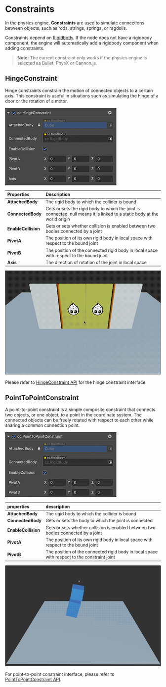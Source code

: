 # Constraints

In the physics engine, **Constraints** are used to simulate connections between objects, such as rods, strings, springs, or ragdolls.

Constraints depend on [Rigidbody](physics-rigidbody.md). If the node does not have a rigidbody component, the engine will automatically add a rigidbody component when adding constraints.

> **Note**: The current constraint only works if the physics engine is selected as Bullet, PhysX or Cannon.js.

## HingeConstraint

Hinge constraints constrain the motion of connected objects to a certain axis. This constraint is useful in situations such as simulating the hinge of a door or the rotation of a motor.

![HingeConstraint](img/hinge-constraint.jpg)

| Properties | Description |
| :---|:--- |
| **AttachedBody** | The rigid body to which the collider is bound |
| **ConnectedBody** | Gets or sets the rigid body to which the joint is connected, null means it is linked to a static body at the world origin |
| **EnableCollision** | Gets or sets whether collision is enabled between two bodies connected by a joint |
| **PivotA** | The position of its own rigid body in local space with respect to the bound joint |
| **PivotB** | The position of the connected rigid body in local space with respect to the bound joint |
| **Axis** | The direction of rotation of the joint in local space |

![physics-hinge](img/physics-hinge.gif)

Please refer to [HingeConstraint API](__APIDOC__/en/#/docs/3.4/en/physics/classes/hingeconstraint.html) for the hinge constraint interface.

## PointToPointConstraint

A point-to-point constraint is a simple composite constraint that connects two objects, or one object, to a point in the coordinate system. The connected objects can be freely rotated with respect to each other while sharing a common connection point.

![point-to-point constraint](img/pointtopoint-constraint.jpg)

| properties | description |
| :---|:--- |
| **AttachedBody** | The rigid body to which the collider is bound |
| **ConnectedBody** | Gets or sets the body to which the joint is connected |
| **EnableCollision** | Gets or sets whether collision is enabled between two bodies connected by a joint |
| **PivotA** | The position of its own rigid body in local space with respect to the bound joint |
| **PivotB** | The position of the connected rigid body in local space with respect to the constraint joint |

![physics-p2p](img/physics-p2p.gif)

For point-to-point constraint interface, please refer to [PointToPointConstraint API](__APIDOC__/en/#/docs/3.4/en/physics/classes/pointtopointConstraint.html).
